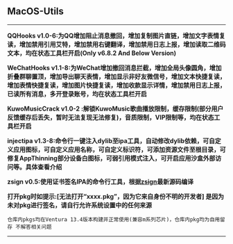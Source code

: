 ## MacOS-Utils

---

**QQHooks v1.0-6:为QQ增加阻止消息撤回，增加复制图片直链，增加文字表情复读，增加禁用引用艾特，增加禁用右键翻译，增加禁用日志上报，增加读取二维码文本，均在状态工具栏开启(Only v6.8.2 And Below Version)**

**WeChatHooks v1.1-8:为WeChat增加撤回消息拦截，增加全局头像圆角，增加折叠群聊置顶，增加导出聊天表情，增加显示非好友微信号，增加文本快捷复读，增加表情快捷复读，增加图片快捷复读，增加收款显示详情，增加禁用日志上报，已读所有消息，多开登录账号，均在状态工具栏开启**

**KuwoMusicCrack v1.0-2 :解锁KuwoMusic歌曲播放限制，缓存限制(部分用户反馈缓存后丢失，暂时无法复现无法修复)，音质限制，VIP限制等，均在状态工具栏开启**

**injectipa v1.3-8:命令行一键注入dylib至ipa工具，自动修改dylib依赖，可自定义应用图标，可自定义应用名称，可自定义标识符，可添加资源文件至根目录，可修复AppThinning部分设备白图标，可弱引用模式注入，可开启应用沙盒外部访问等。具体查看介绍**

**zsign v0.5:使用证书签名IPA的命令行工具，根据[zsign](https://github.com/zhlynn/zsign)最新源码编译**

**打开pkg时如提示:[无法打开“xxxx.pkg”，因为它来自身份不明的开发者] 是因为未对pkg进行签名，请自行允许系统设置中的任何来源**

` 仓库内pkgs均在Ventura 13.4版本构建并正常使用(兼容m系列芯片)，仓库内pkg均为自用留存 不解答相关问题
`

---
